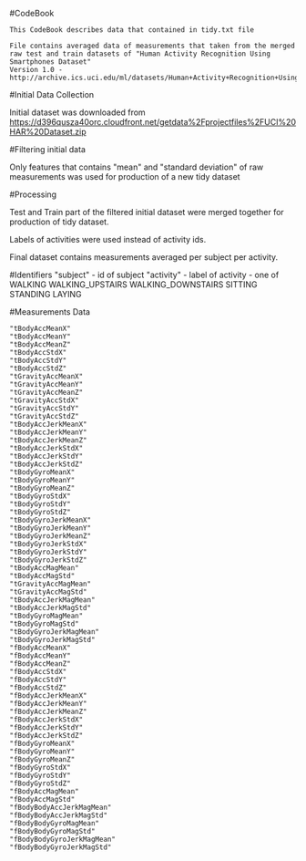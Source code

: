 #CodeBook

	This CodeBook describes data that contained in tidy.txt file

	File contains averaged data of measurements that taken from the merged raw test and train datasets of "Human Activity Recognition Using Smartphones Dataset"
	Version 1.0 - http://archive.ics.uci.edu/ml/datasets/Human+Activity+Recognition+Using+Smartphones

#Initial Data Collection

Initial dataset was downloaded from https://d396qusza40orc.cloudfront.net/getdata%2Fprojectfiles%2FUCI%20HAR%20Dataset.zip

#Filtering initial data 

Only features that contains "mean" and "standard deviation" of raw measurements was used for production of a new tidy dataset

#Processing

Test and Train part of the filtered initial dataset were merged together for production of tidy dataset.

Labels of activities were used instead of activity ids.

Final dataset contains measurements averaged per subject per activity.

#Identifiers
   	"subject" - id of subject
   	"activity" - label of activity - one of WALKING WALKING_UPSTAIRS WALKING_DOWNSTAIRS SITTING STANDING LAYING

#Measurements Data

   	"tBodyAccMeanX" 
 	"tBodyAccMeanY"
 	"tBodyAccMeanZ"
 	"tBodyAccStdX"
 	"tBodyAccStdY"
 	"tBodyAccStdZ"
 	"tGravityAccMeanX"
 	"tGravityAccMeanY"
 	"tGravityAccMeanZ"
 	"tGravityAccStdX"
 	"tGravityAccStdY"
 	"tGravityAccStdZ"
 	"tBodyAccJerkMeanX"
 	"tBodyAccJerkMeanY"
 	"tBodyAccJerkMeanZ"
 	"tBodyAccJerkStdX"
 	"tBodyAccJerkStdY"
 	"tBodyAccJerkStdZ"
 	"tBodyGyroMeanX"
 	"tBodyGyroMeanY"
 	"tBodyGyroMeanZ"
 	"tBodyGyroStdX"
 	"tBodyGyroStdY"
 	"tBodyGyroStdZ"
 	"tBodyGyroJerkMeanX"
 	"tBodyGyroJerkMeanY"
 	"tBodyGyroJerkMeanZ"
 	"tBodyGyroJerkStdX"
 	"tBodyGyroJerkStdY"
 	"tBodyGyroJerkStdZ"
 	"tBodyAccMagMean"
 	"tBodyAccMagStd"
 	"tGravityAccMagMean"
 	"tGravityAccMagStd"
 	"tBodyAccJerkMagMean"
 	"tBodyAccJerkMagStd"
 	"tBodyGyroMagMean"
 	"tBodyGyroMagStd"
 	"tBodyGyroJerkMagMean"
 	"tBodyGyroJerkMagStd"
 	"fBodyAccMeanX"
 	"fBodyAccMeanY"
 	"fBodyAccMeanZ"
 	"fBodyAccStdX"
 	"fBodyAccStdY"
 	"fBodyAccStdZ"
 	"fBodyAccJerkMeanX"
 	"fBodyAccJerkMeanY"
 	"fBodyAccJerkMeanZ"
 	"fBodyAccJerkStdX"
 	"fBodyAccJerkStdY"
 	"fBodyAccJerkStdZ"
 	"fBodyGyroMeanX"
 	"fBodyGyroMeanY"
 	"fBodyGyroMeanZ"
 	"fBodyGyroStdX"
 	"fBodyGyroStdY"
 	"fBodyGyroStdZ"
 	"fBodyAccMagMean"
 	"fBodyAccMagStd"
 	"fBodyBodyAccJerkMagMean"
 	"fBodyBodyAccJerkMagStd"
 	"fBodyBodyGyroMagMean"
 	"fBodyBodyGyroMagStd"
 	"fBodyBodyGyroJerkMagMean"
 	"fBodyBodyGyroJerkMagStd"